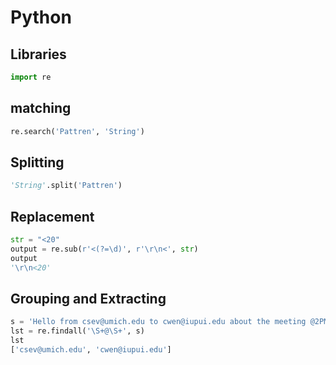 # Python  
  
## Libraries  
```python
import re  
```
  
## matching  
```python
re.search('Pattren', 'String')  
```

## Splitting 
```python 
'String'.split('Pattren')
```
## Replacement  
```python
str = "<20"  
output = re.sub(r'<(?=\d)', r'\r\n<', str)
output  
'\r\n<20'  
```  
## Grouping and Extracting 
```python
s = 'Hello from csev@umich.edu to cwen@iupui.edu about the meeting @2PM'  
lst = re.findall('\S+@\S+', s)  
lst  
['csev@umich.edu', 'cwen@iupui.edu']  
```
